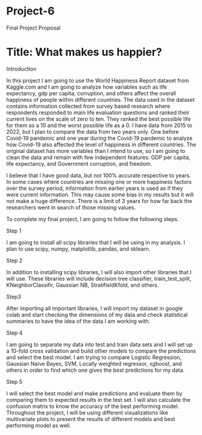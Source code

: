 # Project-6
Final Project Proposal

# Title: What makes us happier?

Introduction

In this project I am going to use the World Happiness Report dataset from Kaggle.com and I am going to analyze how variables such as life expectancy, gdp per capita, corruption, and others affect the overall happiness of people within different countries. The data used in the dataset contains information collected  from survey based research where respondents responded to main life evaluation questions and ranked their current lives on the scale of zero to ten. They ranked the best possible life for them as a 10 and the worst possible life as a 0. I have data from 2015 to 2022, but I plan to compare the data from two years only. One before Covid-19 pandemic and one year during the Covid-19 pandemic to analyze how Covid-19 also affected the level of happiness in different countries. The original dataset has more variables than I intend to use, so I am going to clean the data and remain with few independent features: GDP per capita, life expectancy, and Government corruption, and freedom. 

I believe that I have good data, but not 100% accurate respective to years. In some cases where countries are missing one or more happiness factors over the survey period, information from earlier years is used as if they were current information. This may cause some bias in my results but it will not make a huge difference. There is a limit of 3 years for how far back the researchers went in search of those missing values.

To complete my final project, I am going to follow the following steps.

Step 1

I am going to install all scipy libraries that I will be using in my analysis. I plan to use scipy, numpy, matplotlib, pandas, and sklearn. 
  
Step 2

In addition to installing scipy libraries, I will also import other libraries that I will use. These libraries will include decision tree classifier, train_test_split, KNeighborClassifir, Gaussian NB, StratifieldKfold, and others. 
  
Step3

After importing all important libraries, I will import my dataset in google colab and start checking the dimensions of my data and check statistical summaries to have the idea of the data I am working with. 
  
Step 4 

I am going to separate my data into test and train data sets and I will set up a 10-fold cross validation and build other models to compare the predictions and select the best model. I am trying to compare Logistic Regression, Gaussian Naive Bayes, SVM, Locally weighted regressor, xgboost, and others in order to find which one gives the best predictions for my data.
  
Step 5 

I will select the best model and make predictions and evaluate them by comparing them to expected results in the test set. I will also calculate the confusion matrix to know the accuracy of the best performing model. Throughout the project, I will be using different visualizations like multivariate plots to present the results of different models and best performing model as well. 

